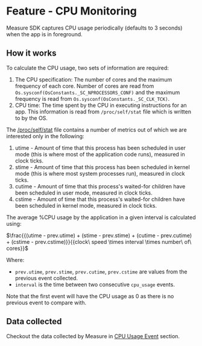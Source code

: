 # Feature - CPU Monitoring

Measure SDK captures CPU usage periodically (defaults to 3 seconds) when the app is in foreground.

## How it works

To calculate the CPU usage, two sets of information are required:

1. The CPU specification: The number of cores and the maximum frequency of each core. Number of cores are read from
   `Os.sysconf(OsConstants._SC_NPROCESSORS_CONF)` and the maximum frequency is read
   from `Os.sysconf(OsConstants._SC_CLK_TCK)`.
2. CPU time: The time spent by the CPU in executing instructions for an app. This information is read
   from `/proc/self/stat` file which is written to by the OS.

The [/proc/self/stat](https://man7.org/linux/man-pages/man5/proc.5.html) file contains a number of metrics out of which
we are interested only in the following:

1. utime - Amount of time that this process has been scheduled in user mode (this is where most of the application code
   runs), measured in clock ticks.
2. stime - Amount of time that this process has been scheduled in kernel mode (this is where most system processes run),
   measured in clock ticks.
3. cutime - Amount of time that this process's waited-for children have been scheduled in user mode, measured in clock
   ticks.
4. cstime - Amount of time that this process's waited-for children have been scheduled in kernel mode, measured in clock
   ticks.

The average %CPU usage by the application in a given interval is calculated using:

$\frac{{(utime - prev.utime) + (stime - prev.stime) + (cutime - prev.cutime) + (cstime - prev.cstime)}}{{clock\ speed \times interval \times number\ of\ cores}}$

Where:
* `prev.utime`, `prev.stime`, `prev.cutime`, `prev.cstime` are values from the previous event collected.
* `interval` is the time between two consecutive `cpu_usage` events.

Note that the first event will have the CPU usage as 0 as there is no previous event to compare with.

## Data collected

Checkout the data collected by Measure in [CPU Usage Event](../../../docs/api/sdk/README.md#cpuusage) section.
